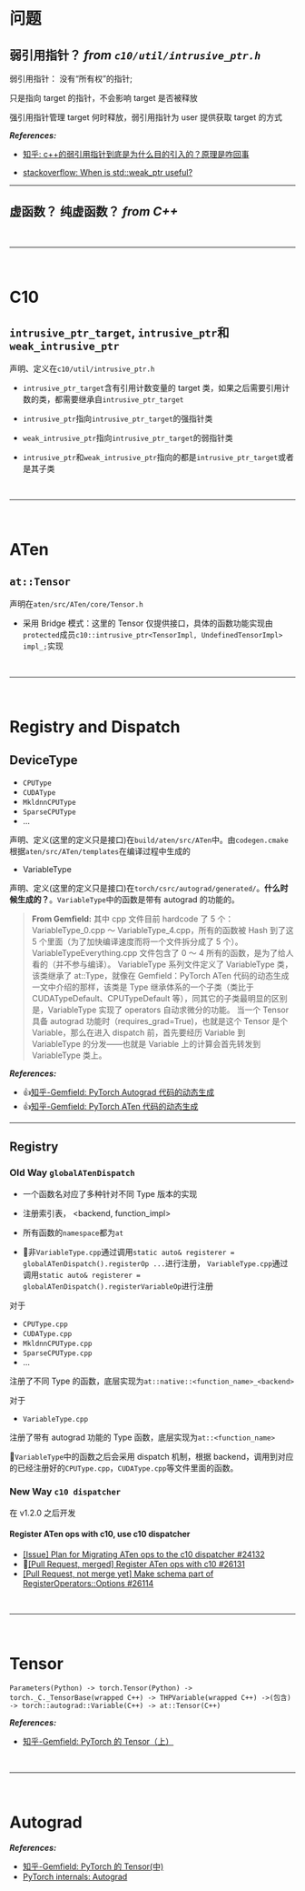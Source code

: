 # 问题

## 弱引用指针？ _from `c10/util/intrusive_ptr.h`_

弱引用指针： 没有“所有权”的指针;

只是指向 target 的指针，不会影响 target 是否被释放

强引用指针管理 target 何时释放，弱引用指针为 user 提供获取 target 的方式

**_References:_**

- [知乎: c++的弱引用指针到底是为什么目的引入的？原理是咋回事](https://www.zhihu.com/question/26851369/answer/34271911)

- [stackoverflow: When is std::weak_ptr useful?](https://stackoverflow.com/a/21877073/4636081)

---

## 虚函数？ 纯虚函数？ _from C++_

<!--  -->
<br>

---

<br>
<!--  -->

# C10

## `intrusive_ptr_target`, `intrusive_ptr`和`weak_intrusive_ptr`

声明、定义在`c10/util/intrusive_ptr.h`

- `intrusive_ptr_target`含有引用计数变量的 target 类，如果之后需要引用计数的类，都需要继承自`intrusive_ptr_target`

- `intrusive_ptr`指向`intrusive_ptr_target`的强指针类

- `weak_intrusive_ptr`指向`intrusive_ptr_target`的弱指针类

- `intrusive_ptr`和`weak_intrusive_ptr`指向的都是`intrusive_ptr_target`或者是其子类

<!--  -->
<br>

---

<br>
<!--  -->

# ATen

## `at::Tensor`

声明在`aten/src/ATen/core/Tensor.h`

- 采用 Bridge 模式：这里的 Tensor 仅提供接口，具体的函数功能实现由`protected`成员`c10::intrusive_ptr<TensorImpl, UndefinedTensorImpl> impl_;`实现

<!--  -->
<br>

---

<br>
<!--  -->

# Registry and Dispatch

## DeviceType

- `CPUType`
- `CUDAType`
- `MkldnnCPUType`
- `SparseCPUType`
- ...

声明、定义(这里的定义只是接口)在`build/aten/src/ATen`中。由`codegen.cmake`根据`aten/src/ATen/templates`在编译过程中生成的

- VariableType

声明、定义(这里的定义只是接口)在`torch/csrc/autograd/generated/`。**什么时候生成的？**。`VariableType`中的函数是带有 autograd 的功能的。

> **From Gemfield:**
> 其中 cpp 文件目前 hardcode 了 5 个：VariableType_0.cpp ～ VariableType_4.cpp，所有的函数被 Hash 到了这 5 个里面（为了加快编译速度而将一个文件拆分成了 5 个）。VariableTypeEverything.cpp 文件包含了 0 ～ 4 所有的函数，是为了给人看的（并不参与编译）。
> VariableType 系列文件定义了 VariableType 类，该类继承了 at::Type，就像在 Gemfield：PyTorch ATen 代码的动态生成 一文中介绍的那样，该类是 Type 继承体系的一个子类（类比于 CUDATypeDefault、CPUTypeDefault 等），同其它的子类最明显的区别是，VariableType 实现了 operators 自动求微分的功能。 当一个 Tensor 具备 autograd 功能时（requires_grad=True)，也就是这个 Tensor 是个 Variable，那么在进入 dispatch 前，首先要经历 Variable 到 VariableType 的分发——也就是 Variable 上的计算会首先转发到 VariableType 类上。

**_References:_**

- :thumbsup:[知乎-Gemfield: PyTorch Autograd 代码的动态生成](https://zhuanlan.zhihu.com/p/56924766)
- :thumbsup:[知乎-Gemfield: PyTorch ATen 代码的动态生成](https://zhuanlan.zhihu.com/p/55966063)

---

## Registry

### Old Way `globalATenDispatch`

- 一个函数名对应了多种针对不同 Type 版本的实现

- 注册索引表， <backend, function_impl>

- 所有函数的`namespace`都为`at`

- :triangular_flag_on_post:非`VariableType.cpp`通过调用`static auto& registerer = globalATenDispatch().registerOp ...`进行注册， `VariableType.cpp`通过调用`static auto& registerer = globalATenDispatch().registerVariableOp`进行注册

对于

- `CPUType.cpp`
- `CUDAType.cpp`
- `MkldnnCPUType.cpp`
- `SparseCPUType.cpp`
- ...

注册了不同 Type 的函数，底层实现为`at::native::<function_name>_<backend>`

对于

- `VariableType.cpp`

注册了带有 autograd 功能的 Type 函数，底层实现为`at::<function_name>`

:triangular_flag_on_post:`VariableType`中的函数之后会采用 dispatch 机制，根据 backend，调用到对应的已经注册好的`CPUType.cpp`，`CUDAType.cpp`等文件里面的函数。

### New Way `c10 dispatcher`

在 v1.2.0 之后开发

#### Register ATen ops with c10, use c10 dispatcher

- [[Issue] Plan for Migrating ATen ops to the c10 dispatcher #24132](https://github.com/pytorch/pytorch/issues/24132)
- :triangular_flag_on_post:[[Pull Request, merged] Register ATen ops with c10 #26131](https://github.com/pytorch/pytorch/pull/26131)
- [[Pull Request, not merge yet] Make schema part of RegisterOperators::Options #26114](https://github.com/pytorch/pytorch/pull/26114)

<!--  -->
<br>

---

<br>
<!--  -->

# Tensor

`Parameters(Python) -> torch.Tensor(Python) -> torch._C._TensorBase(wrapped C++) -> THPVariable(wrapped C++) ->(包含) -> torch::autograd::Variable(C++) -> at::Tensor(C++)`

**_References:_**

- [知乎-Gemfield: PyTorch 的 Tensor（上）](https://zhuanlan.zhihu.com/p/54896021)

<!--  -->
<br>

---

<br>
<!--  -->

# Autograd

**_References:_**

- [知乎-Gemfield: PyTorch 的 Tensor(中)](https://zhuanlan.zhihu.com/p/64135058)
- [PyTorch internals: Autograd](http://blog.ezyang.com/2019/05/pytorch-internals/)
